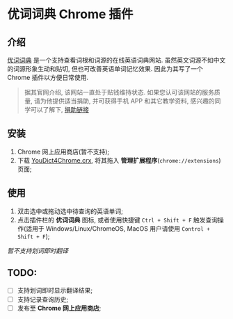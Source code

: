 # 优词词典 Chrome 插件

## 介绍

[优词词典](http://www.youdict.com/) 是一个支持查看词根和词源的在线英语词典网站. 虽然英文词源不如中文的词源形象生动和贴切, 但也可改善英语单词记忆效果. 因此为其写了一个 Chrome 插件以方便日常使用.

> 据其官网介绍, 该网站一直处于贴钱维持状态. 如果您认可该网站的服务质量, 请为他提供适当捐助, 并可获得手机 APP 和其它教学资料, 感兴趣的同学可以了解下, [捐助链接](http://www.youdict.com/sponsor.html)

## 安装

1. Chrome 网上应用商店(暂不支持);
2. 下载 [YouDict4Chrome.crx](https://github.com/cnfn/YouDict4Chrome/raw/master/YouDict4Chrome.crx), 将其拖入 **管理扩展程序**(`chrome://extensions`) 页面;

## 使用

1. 双击选中或拖动选中待查询的英语单词;
2. 点击插件栏的 **优词词典** 图标, 或者使用快捷键 `Ctrl + Shift + F` 触发查询操作(适用于 Windows/Linux/ChromeOS, MacOS 用户请使用 `Control + Shift + F`);

*暂不支持划词即时翻译*

## TODO:
- [ ] 支持划词即时显示翻译结果;
- [ ] 支持记录查询历史;
- [ ] 发布至 **Chrome 网上应用商店**;
